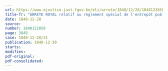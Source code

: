 ```yaml
---
url: https://www.ejustice.just.fgov.be/eli/arrete/1848/12/28/1848122850/justel
title-fr: "ARRETE ROYAL relatif au règlement spécial de l'entrepôt public de Louvain"
date: 1848-12-28
source:
number: 1848122850
page: 3849
case: 1848-12-28/31
publication: 1848-12-30
starts:
modifies:
pdf-original:
pdf-consolidated:
---
```


